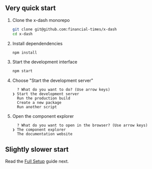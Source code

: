 ## Very quick start

1. Clone the x-dash monorepo

    ```bash
    git clone git@github.com:financial-times/x-dash
    cd x-dash
    ```

2. Install dependendencies

    ```bash
    npm install
    ```

3. Start the development interface

    ```bash
    npm start
    ```

4. Choose "Start the development server"

    ```
      ? What do you want to do? (Use arrow keys)
    ❯ Start the development server
      Run the production build
      Create a new package
      Run another script
    ```

5. Open the component explorer
    ```
      ? What do you want to open in the browser? (Use arrow keys)
    ❯ The component explorer
      The documentation website
    ```

## Slightly slower start

Read the [Full Setup](/tools/x-docs/src/docs/guides/components/setup.md) guide next.
